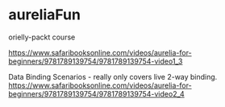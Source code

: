 # aureliaFun
orielly-packt course

https://www.safaribooksonline.com/videos/aurelia-for-beginners/9781789139754/9781789139754-video1_3

Data Binding Scenarios - really only covers live 2-way binding.
https://www.safaribooksonline.com/videos/aurelia-for-beginners/9781789139754/9781789139754-video2_4
